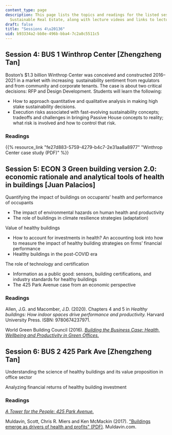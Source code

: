 ```yaml
---
content_type: page
description: This page lists the topics and readings for the listed sessions of 11.350
  Sustainable Real Estate, along with lecture videos and links to lecture slides.
draft: false
title: "Sessions 4\u20136"
uid: b93334a2-bb8e-496b-bba4-7c2a8c5511c5
---
```

## Session 4: BUS 1 Winthrop Center \[Zhengzheng Tan\]

Boston’s $1.3 billion Winthrop Center was conceived and constructed 2016–2021 in a market with increasing  sustainability sentiment from regulators and from community and corporate tenants. The case is about two critical decisions: RFP and Design Development. Students will learn the following:  

- How to approach quantitative and qualitative analysis in making high stake sustainability decisions.  
- Execution risks associated with fast-evolving sustainability concepts; tradeoffs and challenges in bringing Passive House concepts to reality; what risk is involved and how to control that risk.  

### Readings

{{% resource_link "fe27d883-5759-4279-b4c7-2e31aa8a8977" "Winthrop Center case study (PDF)" %}}

## Session 5: ECON 3 Green building version 2.0: economic rationale and analytical tools of health in buildings \[Juan Palacios\]

Quantifying the impact of buildings on occupants’ health and performance of occupants  

- The impact of environmental hazards on human health and productivity  
- The role of buildings in climate resilience strategies (adaptation)  

Value of healthy buildings  

- How to account for investments in health? An accounting look into how to measure the impact of healthy building strategies on firms’ financial performance  
- Healthy buildings in the post-COVID era  

The role of technology and certification  

- Information as a public good: sensors, building certifications, and industry standards for healthy buildings  
- The 425 Park Avenue case from an economic perspective

### Readings

Allen, J.G. and Macomber, J.D. (2020). Chapters 4 and 5 in *Healthy buildings: How indoor spaces drive performance and productivity.* Harvard University Press. ISBN: 9780674237971.

World Green Building Council (2016). [*Building the Business Case: Health, Wellbeing and Productivity in Green Offices.*](https://worldgbc.org/article/building-the-business-case-health-wellbeing-and-productivity-in-green-offices/)

## Session 6: BUS 2 425 Park Ave \[Zhengzheng Tan\] 

Understanding the science of healthy buildings and its value proposition in office sector  

Analyzing financial returns of healthy building investment

### Readings

[*A Tower for the People: 425 Park Avenue.*](https://www.hbs.edu/faculty/Pages/item.aspx?num=57814)

Muldavin, Scott, Chris R. Miers and Ken McMackin (2017). ["Buildings emerge as drivers of health and profits" (PDF)](https://www.muldavin.com/wp-content/uploads/2018/03/Buildings-Emerge-as-Drivers-of-Health-Profits_Muldavin_Corp-RE-Journal_Dec-2017-1.pdf). Muldavin.com.